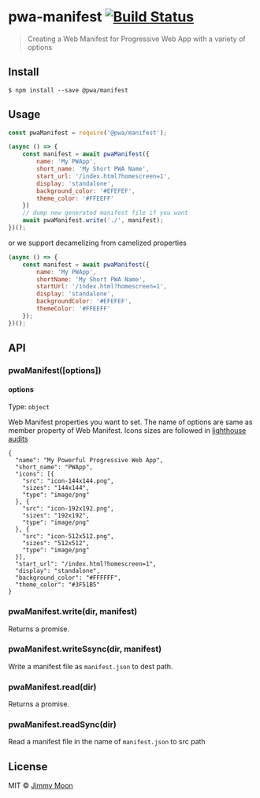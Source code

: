 # pwa-manifest [![Build Status](https://travis-ci.org/ragingwind/pwa-manifest.svg?branch=master)](https://travis-ci.org/ragingwind/pwa-manifest)

> Creating a Web Manifest for Progressive Web App with a variety of options


## Install

```
$ npm install --save @pwa/manifest
```


## Usage

```js
const pwaManifest = require('@pwa/manifest');

(async () => {
	const manifest = await pwaManifest({
		name: 'My PWApp',
		short_name: 'My Short PWA Name',
		start_url: '/index.html?homescreen=1',
		display: 'standalone',
		background_color: '#EFEFEF',
		theme_color: '#FFEEFF'
	})
	// dump new generated manifest file if you want
	await pwaManifest.write('./', manifest);
})();
```

or we support decamelizing from camelized properties

```js
(async () => {
	const manifest = await pwaManifest({
		name: 'My PWApp',
		shortName: 'My Short PWA Name',
		startUrl: '/index.html?homescreen=1',
		display: 'standalone',
		backgroundColor: '#EFEFEF',
		themeColor: '#FFEEFF'
	});
})();
```


## API

### pwaManifest([options])

#### options

Type: `object`

Web Manifest properties you want to set. The name of options are same as member property of Web Manifest. Icons sizes are followed in [lighthouse audits](https://github.com/GoogleChrome/lighthouse/tree/9f91ab405ca89882f40a71c6aef5dc6dc08543b4/lighthouse-core/audits)
```
{
  "name": "My Powerful Progressive Web App",
  "short_name": "PWApp",
  "icons": [{
    "src": "icon-144x144.png",
    "sizes": "144x144",
    "type": "image/png"
  }, {
    "src": "icon-192x192.png",
    "sizes": "192x192",
    "type": "image/png"
  }, {
    "src": "icon-512x512.png",
    "sizes": "512x512",
    "type": "image/png"
  }],
  "start_url": "/index.html?homescreen=1",
  "display": "standalone",
  "background_color": "#FFFFFF",
  "theme_color": "#3F51B5"
}
```

### pwaManifest.write(dir, manifest)

Returns a promise.

### pwaManifest.writeSsync(dir, manifest)

Write a manifest file as `manifest.json` to dest path.

### pwaManifest.read(dir)

Returns a promise.

### pwaManifest.readSync(dir)

Read a manifest file in the name of `manifest.json` to src path

## License

MIT © [Jimmy Moon](http://ragingwind.me)
